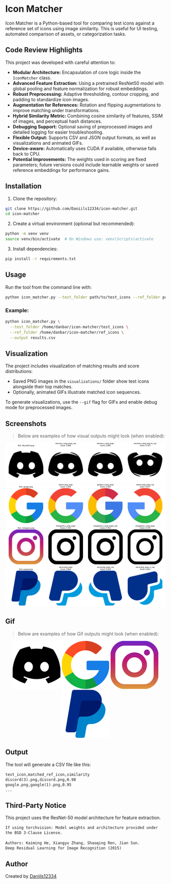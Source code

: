 # Icon Matcher

Icon Matcher is a Python-based tool for comparing test icons against a reference set of icons using image similarity. This is useful for UI testing, automated comparison of assets, or categorization tasks.

## Code Review Highlights

This project was developed with careful attention to:

- **Modular Architecture:** Encapsulation of core logic inside the `IconMatcher` class.
- **Advanced Feature Extraction:** Using a pretrained ResNet50 model with global pooling and feature normalization for robust embeddings.
- **Robust Preprocessing:** Adaptive thresholding, contour cropping, and padding to standardize icon images.
- **Augmentation for References:** Rotation and flipping augmentations to improve matching under transformations.
- **Hybrid Similarity Metric:** Combining cosine similarity of features, SSIM of images, and perceptual hash distances.
- **Debugging Support:** Optional saving of preprocessed images and detailed logging for easier troubleshooting.
- **Flexible Output:** Supports CSV and JSON output formats, as well as visualizations and animated GIFs.
- **Device-aware:** Automatically uses CUDA if available, otherwise falls back to CPU.
- **Potential Improvements:** The weights used in scoring are fixed parameters; future versions could include learnable weights or saved reference embeddings for performance gains.

## Installation

1. Clone the repository:

```bash
git clone https://github.com/Daniils12334/icon-matcher.git
cd icon-matcher
```

2. Create a virtual environment (optional but recommended):

```bash
python -m venv venv
source venv/bin/activate  # On Windows use: venv\Scripts\activate
```

3. Install dependencies:

```bash
pip install -r requirements.txt
```

## Usage

Run the tool from the command line with:

```bash
python icon_matcher.py --test_folder path/to/test_icons --ref_folder path/to/ref_icons --output results.csv
```

### Example:

```bash
python icon_matcher.py \
  --test_folder /home/danbar/icon-matcher/test_icons \
  --ref_folder /home/danbar/icon-matcher/ref_icons \
  --output results.csv
```

## Visualization

The project includes visualization of matching results and score distributions:

- Saved PNG images in the `visualizations/` folder show test icons alongside their top matches.
- Optionally, animated GIFs illustrate matched icon sequences.

To generate visualizations, use the `--gif` flag for GIFs and enable debug mode for preprocessed images.  


## Screenshots

> Below are examples of how visual outputs might look (when enabled):

![Discord Match](visualizations/discord.png)
![Google Match](visualizations/google.png)
![Instagram Match](visualizations/instagram.png)
![PayPal Match](visualizations/paypal.png)

## Gif

> Below are examples of how Gif outputs might look (when enabled):

<p align="center">
  <img src="visualizations/discord.png.gif" width="150"/>
  <img src="visualizations/google.png.gif" width="150"/>
  <img src="visualizations/instagram.png.gif" width="150"/>
  <img src="visualizations/paypal.png.gif" width="150"/>
</p>

## Output

The tool will generate a CSV file like this:

```
test_icon,matched_ref_icon,similarity
discord(3).png,discord.png,0.98
google.png,google(1).png,0.95
...
```

## Third-Party Notice

This project uses the ResNet-50 model architecture for feature extraction.

    If using torchvision: Model weights and architecture provided under the BSD 3-Clause License.

    Authors: Kaiming He, Xiangyu Zhang, Shaoqing Ren, Jian Sun.
    Deep Residual Learning for Image Recognition (2015)

## Author

Created by [Daniils12334](https://github.com/Daniils12334)

